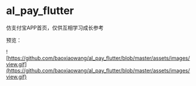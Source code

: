 # al_pay_flutter

仿支付宝APP首页，仅供互相学习成长参考

预览：

![https://github.com/baoxiaowang/al_pay_flutter/blob/master/assets/images/view.gif](https://github.com/baoxiaowang/al_pay_flutter/blob/master/assets/images/view.gif)

